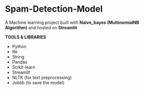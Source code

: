 # Spam-Detection-Model
A Machine learning project built with **Naive_bayes (MultinomialNB Algorithm)** and hosted on **Streamlit**


**TOOLS & LIBRARIES**
- Python
- Re
- String
- Pandas
- Scikit-learn
- Streamlit
- NLTK (for text preprocessing)
- Joblib (to save the model)

